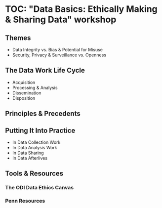 # TOC: "Data Basics: Ethically Making & Sharing Data" workshop

## Themes
- Data Integrity vs. Bias & Potential for Misuse
- Security, Privacy & Surveillance vs. Openness

## The Data Work Life Cycle
- Acquisition
- Processing & Analysis
- Dissemination
- Disposition

## Principles & Precedents

## Putting It Into Practice
- In Data Collection Work
- In Data Analysis Work
- In Data Sharing
- In Data Afterlives

## Tools & Resources
### The ODI Data Ethics Canvas
### Penn Resources
